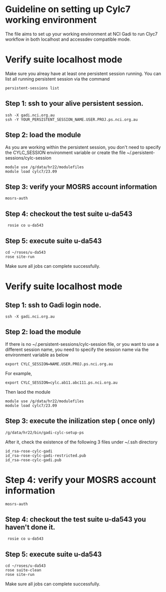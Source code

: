 # Guideline on setting up Cylc7 working environment

The file aims to set up your working environment at NCI Gadi to run Clyc7 workflow in both localhost and accessdev compatible mode.

# Verify suite localhost mode

Make sure you alreay have at least one persistent session running. You can list all running persistent session via the command

```
persistent-sessions list
```

## Step 1: ssh to your alive persistent session.
```
ssh -X gadi.nci.org.au
ssh -Y YOUR_PERSISTENT_SESSION_NAME.USER.PROJ.ps.nci.org.au

```

## Step 2: load the module
As you are working within the persistent session, you don't need to specify the CYLC_SESSION environment variable or create the file  ~/.persistent-sessions/cylc-session

```
module use /g/data/hr22/modulefiles
module load cylc7/23.09
```

## Step 3: verify your MOSRS account information

```
mosrs-auth
```

## Step 4: checkout the test suite u-da543

```
 rosie co u-da543
```

## Step 5: execute suite u-da543

```
cd ~/roses/u-da543
rose site-run
```

Make sure all jobs can complete successfully.


# Verify suite localhost mode

## Step 1: ssh to Gadi login node.

```
ssh -X gadi.nci.org.au
```

## Step 2: load the module

If there is no ~/.persistent-sessions/cylc-session file, or you want to use a different session name, you need to specify the session name via the environment variable as below

```
export CYLC_SESSION=NAME.USER.PROJ.ps.nci.org.au
```
For example,
```
export CYLC_SESSION=cylc.ab11.abc111.ps.nci.org.au
```
Then laod the module
```
module use /g/data/hr22/modulefiles
module load cylc7/23.09
```

## Step 3: execute the inilization step ( once only)

```
/g/data/hr22/bin/gadi-cylc-setup-ps
```

After it, check the existence of the following 3 files under ~/.ssh directory

```
id_rsa-rose-cylc-gadi
id_rsa-rose-cylc-gadi-restricted.pub
id_rsa-rose-cylc-gadi.pub
```

# Step 4: verify your MOSRS account information

```
mosrs-auth
```

## Step 4: checkout the test suite u-da543 you haven't done it.

```
 rosie co u-da543
```

## Step 5: execute suite u-da543

```
cd ~/roses/u-da543
rose suite-clean
rose site-run
```

Make sure all jobs can complete successfully.





